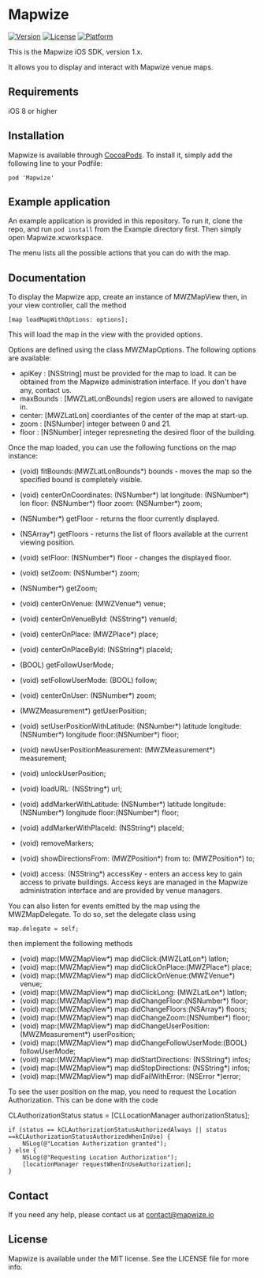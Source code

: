 # Mapwize

[![Version](https://img.shields.io/cocoapods/v/Mapwize.svg?style=flat)](http://cocoapods.org/pods/Mapwize)
[![License](https://img.shields.io/cocoapods/l/Mapwize.svg?style=flat)](http://cocoapods.org/pods/Mapwize)
[![Platform](https://img.shields.io/cocoapods/p/Mapwize.svg?style=flat)](http://cocoapods.org/pods/Mapwize)

This is the Mapwize iOS SDK, version 1.x.

It allows you to display and interact with Mapwize venue maps.

## Requirements

iOS 8 or higher

## Installation

Mapwize is available through [CocoaPods](http://cocoapods.org). To install
it, simply add the following line to your Podfile:

	pod 'Mapwize'

## Example application

An example application is provided in this repository. To run it, clone the repo, and run `pod install` from the Example directory first. Then simply open Mapwize.xcworkspace.

The menu lists all the possible actions that you can do with the map.

## Documentation

To display the Mapwize app, create an instance of MWZMapView then, in your view controller, call the method 

	[map loadMapWithOptions: options];
	
This will load the map in the view with the provided options.

Options are defined using the class MWZMapOptions. The following options are available:

- apiKey : [NSString] must be provided for the map to load. It can be obtained from the Mapwize administration interface. If you don't have any, contact us.
- maxBounds : [MWZLatLonBounds] region users are allowed to navigate in.
- center: [MWZLatLon] coordiantes of the center of the map at start-up.
- zoom : [NSNumber] integer between 0 and 21.
- floor : [NSNumber] integer represneting the desired floor of the building.

Once the map loaded, you can use the following functions on the map instance:

- (void) fitBounds:(MWZLatLonBounds*) bounds - moves the map so the specified bound is completely visible.
- (void) centerOnCoordinates: (NSNumber\*) lat longitude: (NSNumber\*) lon floor: (NSNumber\*) floor zoom: (NSNumber*) zoom;
- (NSNumber*) getFloor - returns the floor currently displayed.
- (NSArray*) getFloors - returns the list of floors available at the current viewing position.
- (void) setFloor: (NSNumber*) floor - changes the displayed floor.
- (void) setZoom: (NSNumber*) zoom;
- (NSNumber*) getZoom;

- (void) centerOnVenue: (MWZVenue*) venue;
- (void) centerOnVenueById: (NSString*) venueId;
- (void) centerOnPlace: (MWZPlace*) place;
- (void) centerOnPlaceById: (NSString*) placeId;

- (BOOL) getFollowUserMode;
- (void) setFollowUserMode: (BOOL) follow;

- (void) centerOnUser: (NSNumber*) zoom;
- (MWZMeasurement*) getUserPosition;
- (void) setUserPositionWithLatitude: (NSNumber*) latitude longitude:(NSNumber*) longitude floor:(NSNumber*) floor;
- (void) newUserPositionMeasurement: (MWZMeasurement*) measurement;
- (void) unlockUserPosition;

- (void) loadURL: (NSString*) url;

- (void) addMarkerWithLatitude: (NSNumber*) latitude longitude:(NSNumber*) longitude floor:(NSNumber*) floor;
- (void) addMarkerWithPlaceId: (NSString*) placeId;
- (void) removeMarkers;

- (void) showDirectionsFrom: (MWZPosition*) from to: (MWZPosition*) to;

- (void) access: (NSString*) accessKey - enters an access key to gain access to private buildings. Access keys are managed in the Mapwize administration interface and are provided by venue managers.

You can also listen for events emitted by the map using the MWZMapDelegate. To do so, set the delegate class using

    map.delegate = self;

then implement the following methods

- (void) map:(MWZMapView\*) map didClick:(MWZLatLon*) latlon;
- (void) map:(MWZMapView\*) map didClickOnPlace:(MWZPlace*) place;
- (void) map:(MWZMapView\*) map didClickOnVenue:(MWZVenue*) venue;
- (void) map:(MWZMapView\*) map didClickLong: (MWZLatLon*) latlon;
- (void) map:(MWZMapView\*) map didChangeFloor:(NSNumber*) floor;
- (void) map:(MWZMapView\*) map didChangeFloors:(NSArray*) floors;
- (void) map:(MWZMapView\*) map didChangeZoom:(NSNumber*) floor;
- (void) map:(MWZMapView\*) map didChangeUserPosition:(MWZMeasurement*) userPosition;
- (void) map:(MWZMapView\*) map didChangeFollowUserMode:(BOOL) followUserMode;
- (void) map:(MWZMapView\*) map didStartDirections: (NSString*) infos;
- (void) map:(MWZMapView\*) map didStopDirections: (NSString*) infos;
- (void) map:(MWZMapView\*) map didFailWithError: (NSError *)error;

To see the user position on the map, you need to request the Location Authorization. This can be done with the code

CLAuthorizationStatus status = [CLLocationManager authorizationStatus];

    if (status == kCLAuthorizationStatusAuthorizedAlways || status ==kCLAuthorizationStatusAuthorizedWhenInUse) {
        NSLog(@"Location Authorization granted");
    } else {
        NSLog(@"Requesting Location Authorization");
        [locationManager requestWhenInUseAuthorization];
    }

## Contact

If you need any help, please contact us at contact@mapwize.io

## License

Mapwize is available under the MIT license. See the LICENSE file for more info.
